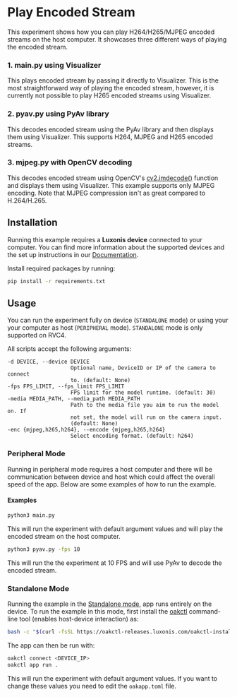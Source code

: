 # Play Encoded Stream

This experiment shows how you can play H264/H265/MJPEG encoded streams on the host computer. It showcases three different ways of playing the encoded stream.

### 1. main.py using Visualizer

This plays encoded stream by passing it directly to Visualizer. This is the most straightforward way of playing the encoded stream, however, it is currently not possible to play H265 encoded streams using Visualizer.

### 2. pyav.py using PyAv library

This decodes encoded stream using the PyAv library and then displays them using Visualizer. This supports H264, MJPEG and H265 encoded streams.

### 3. mjpeg.py with OpenCV decoding

This decodes encoded stream using OpenCV's [cv2.imdecode()](https://docs.opencv.org/3.4/d4/da8/group__imgcodecs.html#ga26a67788faa58ade337f8d28ba0eb19e) function and displays them using Visualizer. This example supports only MJPEG encoding. Note that MJPEG compression isn't as great compared to H.264/H.265.

## Installation

Running this example requires a **Luxonis device** connected to your computer. You can find more information about the supported devices and the set up instructions in our [Documentation](https://rvc4.docs.luxonis.com/hardware).

Install required packages by running:

```bash
pip install -r requirements.txt
```

## Usage

You can run the experiment fully on device (`STANDALONE` mode) or using your your computer as host (`PERIPHERAL` mode). `STANDALONE` mode is only supported on RVC4.

All scripts accept the following arguments:

```
-d DEVICE, --device DEVICE
                    Optional name, DeviceID or IP of the camera to connect
                    to. (default: None)
-fps FPS_LIMIT, --fps_limit FPS_LIMIT
                    FPS limit for the model runtime. (default: 30)
-media MEDIA_PATH, --media_path MEDIA_PATH
                    Path to the media file you aim to run the model on. If
                    not set, the model will run on the camera input.
                    (default: None)
-enc {mjpeg,h265,h264}, --encode {mjpeg,h265,h264}
                    Select encoding format. (default: h264)

```

### Peripheral Mode

Running in peripheral mode requires a host computer and there will be communication between device and host which could affect the overall speed of the app. Below are some examples of how to run the example.

#### Examples

```bash
python3 main.py
```

This will run the experiment with default argument values and will play the encoded stream on the host computer.

```bash
python3 pyav.py -fps 10
```

This will run the the experiment at 10 FPS and will use PyAv to decode the encoded stream.

### Standalone Mode

Running the example in the [Standalone mode](https://rvc4.docs.luxonis.com/software/depthai/standalone/), app runs entirely on the device.
To run the example in this mode, first install the [oakctl](https://rvc4.docs.luxonis.com/software/tools/oakctl/) command-line tool (enables host-device interaction) as:

```bash
bash -c "$(curl -fsSL https://oakctl-releases.luxonis.com/oakctl-installer.sh)"
```

The app can then be run with:

```bash
oakctl connect <DEVICE_IP>
oakctl app run .
```

This will run the experiment with default argument values. If you want to change these values you need to edit the `oakapp.toml` file.
